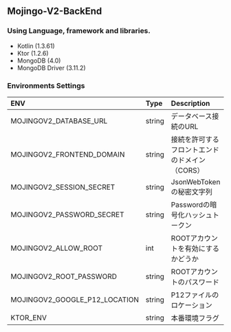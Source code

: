## Mojingo-V2-BackEnd 

### Using Language, framework and libraries.
- Kotlin (1.3.61)
- Ktor (1.2.6)
- MongoDB (4.0)
- MongoDB Driver (3.11.2)

### Environments Settings
|ENV|Type|Description|DEFAULT|
|:---|:---|:---|:---|
|MOJINGOV2_DATABASE_URL|string|データベース接続のURL|localhost|
|MOJINGOV2_FRONTEND_DOMAIN|string|接続を許可するフロントエンドのドメイン（CORS）|****|
|MOJINGOV2_SESSION_SECRET|string|JsonWebTokenの秘密文字列|****|
|MOJINGOV2_PASSWORD_SECRET|string|Passwordの暗号化ハッシュトークン|****|
|MOJINGOV2_ALLOW_ROOT|int|ROOTアカウントを有効にするかどうか|0|
|MOJINGOV2_ROOT_PASSWORD|string|ROOTアカウントのパスワード|****|
|MOJINGOV2_GOOGLE_P12_LOCATION|string|P12ファイルのロケーション|****|
|KTOR_ENV|string|本番環境フラグ|false|

